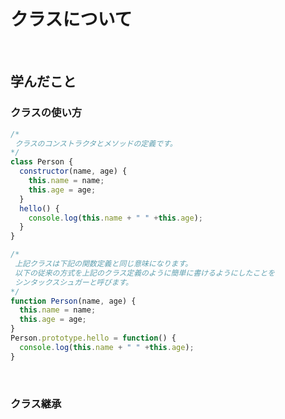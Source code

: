 # クラスについて

<!-- START doctoc generated TOC please keep comment here to allow auto update -->
<!-- END doctoc generated TOC please keep comment here to allow auto update -->
<br>


## 学んだこと

### クラスの使い方
```javascript
/*
 クラスのコンストラクタとメソッドの定義です。
*/
class Person {
  constructor(name, age) {
    this.name = name;
    this.age = age;
  }
  hello() {
    console.log(this.name + " " +this.age);
  }
}

/*
 上記クラスは下記の関数定義と同じ意味になります。
 以下の従来の方式を上記のクラス定義のように簡単に書けるようにしたことを
 シンタックスシュガーと呼びます。
*/
function Person(name, age) {
  this.name = name;
  this.age = age;
}
Person.prototype.hello = function() {
  console.log(this.name + " " +this.age);
}
```
<br>

### クラス継承
```javascript
```
<br>

### 
```javascript
```
<br>

### 
```javascript
```
<br>

### 
```javascript
```
<br>




